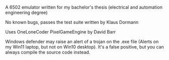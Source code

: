A 6502 emulator written for my bachelor's thesis (electrical and automation engineering degree)

No known bugs, passes the test suite written by Klaus Dormann

Uses OneLoneCoder PixelGameEngine by David Barr

Windows defender may raise an alert of a trojan on the .exe file (Alerts on my Win11 laptop, but not on Win10 desktop).
It's a false positive, but you can always compile the source code instead.
